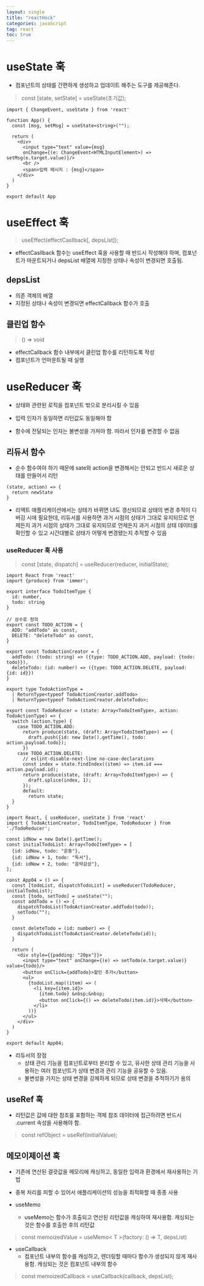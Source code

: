 ```yaml
---
layout: single
title: "reactHock"
categories: javaScript
tag: react
toc: true
---
```


# useState 훅

- 컴포넌트의 상태를 간편하게 생성하고 업데이트 해주는 도구를 제공해준다.

> const [state, setState] = useState(초기값);

```
import { ChangeEvent, useState } from 'react'

function App() {
  const [msg, setMsg] = useState<string>("");

  return (
    <div>
      <input type="text" value={msg} 
      onChange={(e: ChangeEvent<HTMLInputElement>) => setMsg(e.target.value)}/>
      <br />
      <span>입력 메시지 : {msg}</span>
    </div>
  )
}

export default App
```

# useEffect 훅

> useEffect(effectCasllback[, depsList]);

- effectCasllback 함수는 useEffect 훅을 사용할 때 반드시 작성해야 하며, 컴포넌트가 마운트되거나 depsList 배열에 지정한 상태나 속성이 변경되면 호출됨.

## depsList

- 의존 객체의 배열
- 지정된 상태나 속성이 변경되면 effectCallback 함수가 호출

## 클린업 함수

> () => void

- effectCallback 함수 내부에서 클린업 함수를 리턴하도록 작성
- 컴포넌트가 언마운트될 때 실행

# useReducer 훅

- 상태와 관련된 로직을 컴포넌트 밖으로 분리시킬 수 있음

- 입력 인자가 동일하면 리턴값도 동일해야 함
- 함수에 전달되는 인자는 불변성을 가져야 함. 따라서 인자를 변경할 수 없음

## 리듀서 함수

- 순수 함수여야 하기 때문에 sate와 action을 변경해서는 안되고 반드시 새로운 상태를 만들어서 리턴

```
(state, action) => {
  return newState
}
```

- 리액트 애플리케이션에서는 상태가 바뀌면 UI도 갱신되므로 상태의 변경 추적이 디버깅 시에 필요한데, 리듀서를 사용하면 과거 시점의 상태가 그대로 유지되므로 언제든지 과거 시점의 상태가 그대로 유지되므로 언제든지 과거 시점의 상태 데이터를 확인할 수 있고 시간대별로 상태가 어떻게 변경됐는지 추적할 수 있음

### useReducer 훅 사용

> const [state, dispatch] = useReducer(reducer, initialState);

```
import React from 'react'
import {produce} from 'immer';

export interface TodoItemType {
  id: number,
  todo: string
}

// 상수로 정의
export const TODO_ACTION = {
  ADD: "addTodo" as const,
  DELETE: "deleteTodo" as const,
}

export const TodoActionCreator = {
  addTodo: (todo: string) => ({type: TODO_ACTION.ADD, payload: {todo: todo}}),
  deleteTodo: (id: number) => ({type: TODO_ACTION.DELETE, payload: {id: id}})
}

export type TodoActionType =
  | ReturnType<typeof TodoActionCreator.addTodo>
  | ReturnType<typeof TodoActionCreator.deleteTodo>;

export const TodoReducer = (state: Array<TodoItemType>, action: TodoActionType) => {
  switch (action.type) {
    case TODO_ACTION.ADD: 
      return produce(state, (draft: Array<TodoItemType>) => {
        draft.push({id: new Date().getTime(), todo: action.payload.todo});
      })
    case TODO_ACTION.DELETE:
      // eslint-disable-next-line no-case-declarations
      const index = state.findIndex((item) => item.id === action.payload.id);
      return produce(state, (draft: Array<TodoItemType>) => {
        draft.splice(index, 1);
      });
      default:
        return state;
  }
}
```

```
import React, { useReducer, useState } from 'react'
import { TodoActionCreator, TodoItemType, TodoReducer } from './TodoReducer';

const idNow = new Date().getTime();
const initialTodoList: Array<TodoItemType> = [
  {id: idNow, todo: "운동"},
  {id: idNow + 1, todo: "독서"},
  {id: idNow + 2, todo: "음악감상"},
];

const App04 = () => {
  const [todoList, dispatchTodoList] = useReducer(TodoReducer, initialTodoList);
  const [todo, setTodo] = useState("");
  const addTodo = () => {
    dispatchTodoList(TodoActionCreator.addTodo(todo));
    setTodo("");
  }

  const deleteTodo = (id: number) => {
    dispatchTodoList(TodoActionCreator.deleteTodo(id));
  }

  return (
    <div style={{padding: "20px"}}>
      <input type="text" onChange={(e) => setTodo(e.target.value)} value={todo}/>
      <button onClick={addTodo}>할인 추가</button>
      <ul>
        {todoList.map((item) => (
          <li key={item.id}>
            {item.todo} &nbsp;&nbsp;
            <button onClick={() => deleteTodo(item.id)}>삭제</button>
          </li>
        ))}
      </ul>
    </div>
  )
}

export default App04;
```
- 리듀서의 장점
  - 상태 관리 기능을 컴포넌트로부터 분리할 수 있고, 유사한 상태 관리 기능을 사용하는 여러 컴포넌트가 상태 변경과 관리 기능을 공유할 수 있음.
  - 불변성을 가지는 상태 변경을 강제하게 되므로 상태 변경을 추적하기가 용의

## useRef 훅

- 리턴값은 값에 대한 참조를 포함하는 객체 참조 데이터에 접근하려면 반드시 .current 속성을 사용해야 함.

> const refObject = useRef(initialValue);

## 메모이제이션 훅

- 기존에 연산된 결괏값을 메모리에 캐싱하고, 동일한 입력과 환경에서 재사용하는 기법
- 중복 처리를 피할 수 있어서 애플리케이션의 성능을 최적화할 때 종종 사용

- useMemo
  - useMemo는 함수가 호출되고 연산된 리턴값을 캐싱하여 재사용함. 캐싱되는 것은 함수를 호출한 후의 리턴값

> const memoizedValue = useMemo< T >(factory: () => T, depsList)

- useCallback
  - 컴포넌트 내부의 함수를 캐싱하고, 렌더링할 때마다 함수가 생성되지 않게 재사용함. 캐싱되는 것은 컴포넌트 내부의 함수

> const memoizedCallback = useCallback(callback, depsList);




